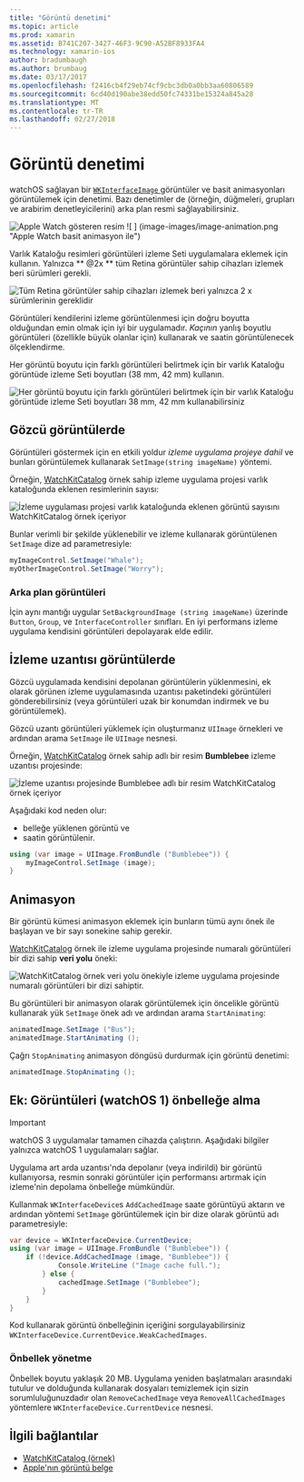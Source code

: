 ```yaml
---
title: "Görüntü denetimi"
ms.topic: article
ms.prod: xamarin
ms.assetid: B741C207-3427-46F3-9C90-A52BF8933FA4
ms.technology: xamarin-ios
author: bradumbaugh
ms.author: brumbaug
ms.date: 03/17/2017
ms.openlocfilehash: f2416cb4f29eb74cf9cbc3db0a0bb3aa60806589
ms.sourcegitcommit: 6cd40d190abe38edd50fc74331be15324a845a28
ms.translationtype: MT
ms.contentlocale: tr-TR
ms.lasthandoff: 02/27/2018
---
```

# <a name="image-control"></a>Görüntü denetimi

watchOS sağlayan bir [ `WKInterfaceImage` ](https://developer.xamarin.com/api/type/WatchKit.WKInterfaceImage/) görüntüler ve basit animasyonları görüntülemek için denetimi. Bazı denetimler de (örneğin, düğmeleri, grupları ve arabirim denetleyicilerini) arka plan resmi sağlayabilirsiniz.

![](image-images/image-walkway.png "Apple Watch gösteren resim") ![ ] (image-images/image-animation.png "Apple Watch basit animasyon ile")
<!-- watch image courtesy of http://infinitapps.com/bezel/ -->

Varlık Kataloğu resimleri görüntüleri izleme Seti uygulamalara eklemek için kullanın.
Yalnızca ** @2x ** tüm Retina görüntüler sahip cihazları izlemek beri sürümleri gerekli.

![](image-images/asset-universal-sml.png "Tüm Retina görüntüler sahip cihazları izlemek beri yalnızca 2 x sürümlerinin gereklidir")

Görüntüleri kendilerini izleme görüntülenmesi için doğru boyutta olduğundan emin olmak için iyi bir uygulamadır. *Kaçının* yanlış boyutlu görüntüleri (özellikle büyük olanlar için) kullanarak ve saatin görüntülenecek ölçeklendirme.

Her görüntü boyutu için farklı görüntüleri belirtmek için bir varlık Kataloğu görüntüde izleme Seti boyutları (38 mm, 42 mm) kullanın.

![](image-images/asset-watch-sml.png "Her görüntü boyutu için farklı görüntüleri belirtmek için bir varlık Kataloğu görüntüde izleme Seti boyutları 38 mm, 42 mm kullanabilirsiniz")


## <a name="images-on-the-watch"></a>Gözcü görüntülerde

Görüntüleri göstermek için en etkili yoldur *izleme uygulama projeye dahil* ve bunları görüntülemek kullanarak `SetImage(string imageName)` yöntemi.

Örneğin, [WatchKitCatalog](https://developer.xamarin.com/samples/WatchKitCatalog/) örnek sahip izleme uygulama projesi varlık kataloğunda eklenen resimlerinin sayısı:

![](image-images/asset-whale-sml.png "İzleme uygulaması projesi varlık kataloğunda eklenen görüntü sayısını WatchKitCatalog örnek içeriyor")

Bunlar verimli bir şekilde yüklenebilir ve izleme kullanarak görüntülenen `SetImage` dize ad parametresiyle:

```csharp
myImageControl.SetImage("Whale");
myOtherImageControl.SetImage("Worry");
```

### <a name="background-images"></a>Arka plan görüntüleri

İçin aynı mantığı uygular `SetBackgroundImage (string imageName)` üzerinde `Button`, `Group`, ve `InterfaceController` sınıfları. En iyi performans izleme uygulama kendisini görüntüleri depolayarak elde edilir.


## <a name="images-in-the-watch-extension"></a>İzleme uzantısı görüntülerde

Gözcü uygulamada kendisini depolanan görüntülerin yüklenmesini, ek olarak görünen izleme uygulamasında uzantısı paketindeki görüntüleri gönderebilirsiniz (veya görüntüleri uzak bir konumdan indirmek ve bu görüntülemek).

Gözcü uzantı görüntüleri yüklemek için oluşturmanız `UIImage` örnekleri ve ardından arama `SetImage` ile `UIImage` nesnesi.

Örneğin, [WatchKitCatalog](https://developer.xamarin.com/samples/monotouch/watchOS/WatchKitCatalog/) örnek sahip adlı bir resim **Bumblebee** izleme uzantısı projesinde:

![](image-images/asset-bumblebee-sml.png "İzleme uzantısı projesinde Bumblebee adlı bir resim WatchKitCatalog örnek içeriyor")

Aşağıdaki kod neden olur:

- belleğe yüklenen görüntü ve
- saatin görüntülenir.

```csharp
using (var image = UIImage.FromBundle ("Bumblebee")) {
    myImageControl.SetImage (image);
}
```


## <a name="animations"></a>Animasyon

Bir görüntü kümesi animasyon eklemek için bunların tümü aynı önek ile başlayan ve bir sayı sonekine sahip gerekir.

[WatchKitCatalog](https://developer.xamarin.com/samples/monotouch/watchOS/WatchKitCatalog/) örnek ile izleme uygulama projesinde numaralı görüntüleri bir dizi sahip **veri yolu** öneki:

![](image-images/asset-bus-animation-sml.png "WatchKitCatalog örnek veri yolu önekiyle izleme uygulama projesinde numaralı görüntüleri bir dizi sahiptir.")

Bu görüntüleri bir animasyon olarak görüntülemek için öncelikle görüntü kullanarak yük `SetImage` önek adı ve ardından arama `StartAnimating`:

```csharp
animatedImage.SetImage ("Bus");
animatedImage.StartAnimating ();
```

Çağrı `StopAnimating` animasyon döngüsü durdurmak için görüntü denetimi:

```csharp
animatedImage.StopAnimating ();
```


<a name="cache" />

## <a name="appendix-caching-images-watchos-1"></a>Ek: Görüntüleri (watchOS 1) önbelleğe alma

> [!IMPORTANT]
> watchOS 3 uygulamalar tamamen cihazda çalıştırın. Aşağıdaki bilgiler yalnızca watchOS 1 uygulamaları sağlar.



Uygulama art arda uzantısı'nda depolanır (veya indirildi) bir görüntü kullanıyorsa, resmin sonraki görüntüler için performansı artırmak için izleme'nin depolama önbelleğe mümkündür.

Kullanmak `WKInterfaceDevice`s `AddCachedImage` saate görüntüyü aktarın ve ardından yöntemi `SetImage` görüntülemek için bir dize olarak görüntü adı parametresiyle:

```csharp
var device = WKInterfaceDevice.CurrentDevice;
using (var image = UIImage.FromBundle ("Bumblebee")) {
    if (!device.AddCachedImage (image, "Bumblebee")) {
            Console.WriteLine ("Image cache full.");
        } else {
            cachedImage.SetImage ("Bumblebee");
        }
    }
}
```

Kod kullanarak görüntü önbelleğinin içeriğini sorgulayabilirsiniz `WKInterfaceDevice.CurrentDevice.WeakCachedImages`.


### <a name="managing-the-cache"></a>Önbellek yönetme

Önbellek boyutu yaklaşık 20 MB. Uygulama yeniden başlatmaları arasındaki tutulur ve dolduğunda kullanarak dosyaları temizlemek için sizin sorumluluğunuzdadır olan `RemoveCachedImage` veya `RemoveAllCachedImages` yöntemlere `WKInterfaceDevice.CurrentDevice` nesnesi.



## <a name="related-links"></a>İlgili bağlantılar

- [WatchKitCatalog (örnek)](https://developer.xamarin.com/samples/monotouch/watchOS/WatchKitCatalog/)
- [Apple'nın görüntü belge](https://developer.apple.com/library/prerelease/ios/documentation/General/Conceptual/WatchKitProgrammingGuide/Images.html)
